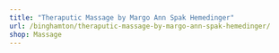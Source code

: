 ```yaml
---
title: "Theraputic Massage by Margo Ann Spak Hemedinger"
url: /binghamton/theraputic-massage-by-margo-ann-spak-hemedinger/
shop: Massage
---
```


